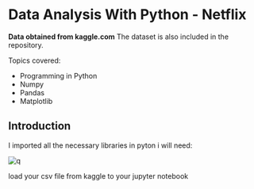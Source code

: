 # Data Analysis With Python - Netflix
**Data obtained from kaggle.com**
The dataset is also included in the repository. 

<p>Topics covered:

* Programming in Python 
* Numpy
* Pandas
* Matplotlib

## Introduction
I imported all the necessary libraries in pyton i will need: 

![q](https://github.com/allan-pg/Netflix-data-analysis/assets/62595869/da69aedd-d9b4-435d-be56-4e9a569563d5)

load your csv file from kaggle to your jupyter notebook 



